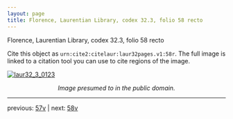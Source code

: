 ```yaml
---
layout: page
title: Florence, Laurentian Library, codex 32.3, folio 58 recto
---
```


Florence, Laurentian Library, codex 32.3, folio 58 recto

Cite this object as `urn:cite2:citelaur:laur32pages.v1:58r`.  The full image is linked to a citation tool you can use to cite regions of the image.

[![laur32_3_0123](http://www.homermultitext.org/iipsrv?IIIF=/project/homer/pyramidal/deepzoom/citelaur/laur32imgs/v1/laur32_3_0123.tif/full/800,/0/default.jpg)](http://www.homermultitext.org/ict2/?urn=urn:cite2:citelaur:laur32imgs.v1:laur32_3_0123) 

<p style="text-align: center; font-style: italic;">Image presumed to in the public domain.</p>

---

previous: [57v](../57v/) | next: [58v](../58v/)